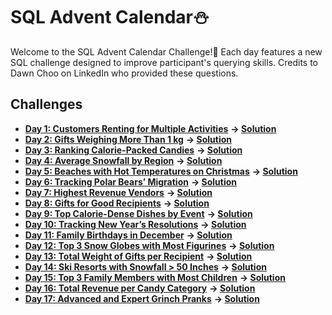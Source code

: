 # SQL Advent Calendar⛄

Welcome to the SQL Advent Calendar Challenge!🎄 Each day features a new SQL challenge designed to improve participant's querying skills. Credits to Dawn Choo on LinkedIn who provided these questions.

## Challenges

- **[Day 1: Customers Renting for Multiple Activities](Day-01/question.md)** **-> [Solution](Day-01/solution.sql)**
- **[Day 2: Gifts Weighing More Than 1 kg](Day-02/question.md)** **-> [Solution](Day-02/solution.sql)**
- **[Day 3: Ranking Calorie-Packed Candies](Day-03/question.md)** **-> [Solution](Day-03/solution.sql)**
- **[Day 4: Average Snowfall by Region](Day-04/question.md)** **-> [Solution](Day-04/solution.sql)**
- **[Day 5: Beaches with Hot Temperatures on Christmas](Day-05/question.md)** **-> [Solution](Day-05/solution.sql)**
- **[Day 6: Tracking Polar Bears’ Migration](Day-06/question.md)** **-> [Solution](Day-06/solution.sql)**
- **[Day 7: Highest Revenue Vendors](Day-07/question.md)** **-> [Solution](Day-07/solution.sql)**
- **[Day 8: Gifts for Good Recipients](Day-08/question.md)** **-> [Solution](Day-08/solution.sql)**
- **[Day 9: Top Calorie-Dense Dishes by Event](Day-09/question.md)** **-> [Solution](Day-09/solution.sql)**
- **[Day 10: Tracking New Year’s Resolutions](Day-10/question.md)** **-> [Solution](Day-10/solution.sql)**
- **[Day 11: Family Birthdays in December](Day-11/question.md)** **-> [Solution](Day-11/solution.sql)**
- **[Day 12: Top 3 Snow Globes with Most Figurines](Day-12/question.md)** **-> [Solution](Day-12/solution.sql)**
- **[Day 13: Total Weight of Gifts per Recipient](Day-13/question.md)** **-> [Solution](Day-13/solution.sql)**
- **[Day 14: Ski Resorts with Snowfall > 50 Inches](Day-14/question.md)** **-> [Solution](Day-14/solution.sql)**
- **[Day 15: Top 3 Family Members with Most Children](Day-15/question.md)** **-> [Solution](Day-15/solution.sql)**
- **[Day 16: Total Revenue per Candy Category](Day-16/question.md)** **-> [Solution](Day-16/solution.sql)**
- **[Day 17: Advanced and Expert Grinch Pranks](Day-17/question.md)** **-> [Solution](Day-17/solution.sql)**
